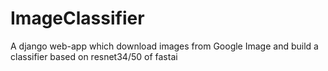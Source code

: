 # ImageClassifier
A django web-app which download images from Google Image and build a classifier based on resnet34/50 of fastai

